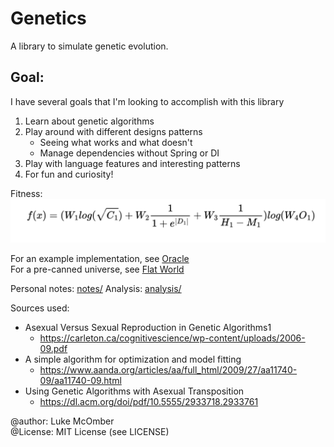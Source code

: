 # Genetics

A library to simulate genetic evolution.

## Goal:
I have several goals that I'm looking to accomplish with this library
1. Learn about genetic algorithms
2. Play around with different designs patterns
	- Seeing what works and what doesn't
	- Manage dependencies without Spring or DI
3. Play with language features and interesting patterns
3. For fun and curiosity!

Fitness:
![Basic Fitness Function](https://github.com/ADifferentLuke/Genetics/blob/main/misc/BasicFitnessFunction.png?raw=true)


For an example implementation, see [Oracle](https://github.com/ADifferentLuke/Oracle)</br>
For a pre-canned universe, see [Flat World](https://github.com/ADifferentLuke/Genetics/blob/main/src/main/java/net/lukemcomber/genetics/universes/FlatFloraUniverse.java)

Personal notes: [notes/](https://github.com/ADifferentLuke/Genetics/tree/main/notes)
Analysis: [analysis/]()


Sources used:
* Asexual Versus Sexual Reproduction in Genetic Algorithms1
  * https://carleton.ca/cognitivescience/wp-content/uploads/2006-09.pdf
* A simple algorithm for optimization and model fitting
  * https://www.aanda.org/articles/aa/full_html/2009/27/aa11740-09/aa11740-09.html
* Using Genetic Algorithms with Asexual Transposition
  * https://dl.acm.org/doi/pdf/10.5555/2933718.2933761

@author: Luke McOmber  
@License: MIT License (see LICENSE)


